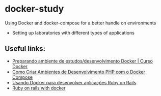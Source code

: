 # docker-study
Using Docker and docker-compose for a better handle on environments

- Setting up laboratories with different types of applications

## Useful links:

- [Preparando ambiente de estudos/desenvolvimento Docker | Curso Docker](https://www.youtube.com/watch?v=c2y_yz9B6_M&list=PLg7nVxv7fa6dxsV1ftKI8FAm4YD6iZuI4)
- [Como Criar Ambientes de Desenvolvimento PHP com o Docker Compose](https://www.youtube.com/watch?v=kMFBANDGNq4)
- [Usando Docker para desenvolver aplicações Ruby on Rails](https://www.youtube.com/watch?v=eNyXYqfChvg)
- [Ruby on rails with docker](https://www.freecodecamp.org/news/painless-rails-development-environment-setup-with-docker/)
